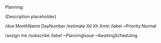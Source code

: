 Planning:

(Description placeholder)

/due MonthName DayNumber
/estimate Xd Xh Xmin
/label ~Priority:Normal

/assign me
/subscribe
/label ~PlanningIssue ~AwaitingScheduling
